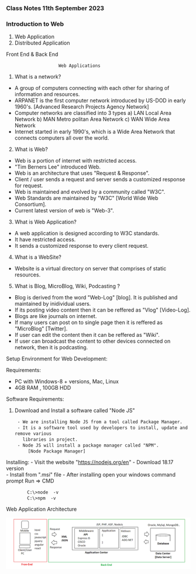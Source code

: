 ### Class Notes 11th September 2023

### Introduction to Web

1. Web Application
2. Distributed Application

Front End & Back End

                        Web Applications

1. What is a network?
- A group of computers connecting with each other for sharing of information and resources.
- ARPANET is the first computer network introduced by US-DOD in early 1960's.
  [Advanced Research Projects Agency Network]
- Computer networks are classified into 3 types
    a) LAN        Local Area Network
    b) MAN        Metro politan Area Network
    c) WAN        Wide Area Network
- Internet started in early 1990's, which is a Wide Area Network that connects computers all over the world.

2. What is Web?
- Web is a portion of internet with restricted access.
- "Tim Berners Lee" introduced Web.
- Web is an architecture that uses "Request & Response".
- Client / user sends a request and server sends a customized response for request.
- Web is maintained and evolved by a community called "W3C".
- Web Standards are maintained by "W3C" [World Wide Web Consortium].
- Current latest version of web is "Web-3".

3. What is Web Application?
- A web application is designed according to W3C standards.
- It have restricted access.
- It sends a customized response to every client request.


4. What is a WebSite?
- Website is a virtual directory on server that comprises of static resources.

5. What is Blog, MicroBlog, Wiki, Podcasting ?
- Blog is derived from the word "Web-Log" [blog]. It is published and maintained by inidividual users.
- If its posting video content then it can be reffered as "Vlog"  [Video-Log].
- Blogs are like journals on internet.
- If many users can post on to single page then it is reffered as "MicroBlog" [Twitter].
- If user can edit the content then it can be reffered as "Wiki".
- If user can broadcast the content to other devices connected on network, then it is podcasting.


Setup Environment for Web Development:

Requirements:
- PC with Windows-8 + versions, Mac, Linux
- 4GB RAM , 100GB  HDD

Software Requirements:
1. Download and Install a software called "Node JS"

        - We are installing Node JS from a tool called Package Manager.
        - It is a software tool used by developers to install, update and remove various
          libraries in project.
        - Node JS will install a package manager called "NPM".
            [Node Package Manager]

Installing:
        - Visit the website    "https://nodejs.org/en&quot;
        - Download 18.17 version  
        - Install from ".msi" file
        - After installing open your windows command prompt
                Run => CMD

            C:\>node  -v
            C:\>npm  -v

Web Application Architecture

![Web Application](public/images/Web-Arch-9AM.png)
